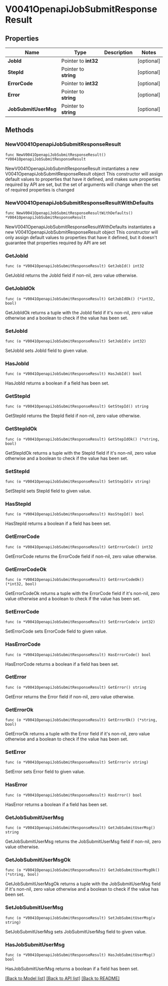 # V0041OpenapiJobSubmitResponseResult

## Properties

Name | Type | Description | Notes
------------ | ------------- | ------------- | -------------
**JobId** | Pointer to **int32** |  | [optional] 
**StepId** | Pointer to **string** |  | [optional] 
**ErrorCode** | Pointer to **int32** |  | [optional] 
**Error** | Pointer to **string** |  | [optional] 
**JobSubmitUserMsg** | Pointer to **string** |  | [optional] 

## Methods

### NewV0041OpenapiJobSubmitResponseResult

`func NewV0041OpenapiJobSubmitResponseResult() *V0041OpenapiJobSubmitResponseResult`

NewV0041OpenapiJobSubmitResponseResult instantiates a new V0041OpenapiJobSubmitResponseResult object
This constructor will assign default values to properties that have it defined,
and makes sure properties required by API are set, but the set of arguments
will change when the set of required properties is changed

### NewV0041OpenapiJobSubmitResponseResultWithDefaults

`func NewV0041OpenapiJobSubmitResponseResultWithDefaults() *V0041OpenapiJobSubmitResponseResult`

NewV0041OpenapiJobSubmitResponseResultWithDefaults instantiates a new V0041OpenapiJobSubmitResponseResult object
This constructor will only assign default values to properties that have it defined,
but it doesn't guarantee that properties required by API are set

### GetJobId

`func (o *V0041OpenapiJobSubmitResponseResult) GetJobId() int32`

GetJobId returns the JobId field if non-nil, zero value otherwise.

### GetJobIdOk

`func (o *V0041OpenapiJobSubmitResponseResult) GetJobIdOk() (*int32, bool)`

GetJobIdOk returns a tuple with the JobId field if it's non-nil, zero value otherwise
and a boolean to check if the value has been set.

### SetJobId

`func (o *V0041OpenapiJobSubmitResponseResult) SetJobId(v int32)`

SetJobId sets JobId field to given value.

### HasJobId

`func (o *V0041OpenapiJobSubmitResponseResult) HasJobId() bool`

HasJobId returns a boolean if a field has been set.

### GetStepId

`func (o *V0041OpenapiJobSubmitResponseResult) GetStepId() string`

GetStepId returns the StepId field if non-nil, zero value otherwise.

### GetStepIdOk

`func (o *V0041OpenapiJobSubmitResponseResult) GetStepIdOk() (*string, bool)`

GetStepIdOk returns a tuple with the StepId field if it's non-nil, zero value otherwise
and a boolean to check if the value has been set.

### SetStepId

`func (o *V0041OpenapiJobSubmitResponseResult) SetStepId(v string)`

SetStepId sets StepId field to given value.

### HasStepId

`func (o *V0041OpenapiJobSubmitResponseResult) HasStepId() bool`

HasStepId returns a boolean if a field has been set.

### GetErrorCode

`func (o *V0041OpenapiJobSubmitResponseResult) GetErrorCode() int32`

GetErrorCode returns the ErrorCode field if non-nil, zero value otherwise.

### GetErrorCodeOk

`func (o *V0041OpenapiJobSubmitResponseResult) GetErrorCodeOk() (*int32, bool)`

GetErrorCodeOk returns a tuple with the ErrorCode field if it's non-nil, zero value otherwise
and a boolean to check if the value has been set.

### SetErrorCode

`func (o *V0041OpenapiJobSubmitResponseResult) SetErrorCode(v int32)`

SetErrorCode sets ErrorCode field to given value.

### HasErrorCode

`func (o *V0041OpenapiJobSubmitResponseResult) HasErrorCode() bool`

HasErrorCode returns a boolean if a field has been set.

### GetError

`func (o *V0041OpenapiJobSubmitResponseResult) GetError() string`

GetError returns the Error field if non-nil, zero value otherwise.

### GetErrorOk

`func (o *V0041OpenapiJobSubmitResponseResult) GetErrorOk() (*string, bool)`

GetErrorOk returns a tuple with the Error field if it's non-nil, zero value otherwise
and a boolean to check if the value has been set.

### SetError

`func (o *V0041OpenapiJobSubmitResponseResult) SetError(v string)`

SetError sets Error field to given value.

### HasError

`func (o *V0041OpenapiJobSubmitResponseResult) HasError() bool`

HasError returns a boolean if a field has been set.

### GetJobSubmitUserMsg

`func (o *V0041OpenapiJobSubmitResponseResult) GetJobSubmitUserMsg() string`

GetJobSubmitUserMsg returns the JobSubmitUserMsg field if non-nil, zero value otherwise.

### GetJobSubmitUserMsgOk

`func (o *V0041OpenapiJobSubmitResponseResult) GetJobSubmitUserMsgOk() (*string, bool)`

GetJobSubmitUserMsgOk returns a tuple with the JobSubmitUserMsg field if it's non-nil, zero value otherwise
and a boolean to check if the value has been set.

### SetJobSubmitUserMsg

`func (o *V0041OpenapiJobSubmitResponseResult) SetJobSubmitUserMsg(v string)`

SetJobSubmitUserMsg sets JobSubmitUserMsg field to given value.

### HasJobSubmitUserMsg

`func (o *V0041OpenapiJobSubmitResponseResult) HasJobSubmitUserMsg() bool`

HasJobSubmitUserMsg returns a boolean if a field has been set.


[[Back to Model list]](../README.md#documentation-for-models) [[Back to API list]](../README.md#documentation-for-api-endpoints) [[Back to README]](../README.md)



